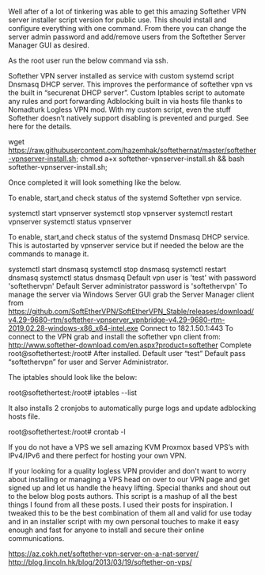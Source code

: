 Well after of a lot of tinkering was able to get this amazing Softether VPN server installer script version for public use. This should install and configure everything with one command. From there you can change the server admin password and add/remove users from the Softether Server Manager GUI as desired.

As the root user run the below command via ssh.


Softether VPN server installed as service with custom systemd script
Dnsmasq DHCP server. This improves the performance of softether vpn vs the built in “securenat DHCP server”.
Custom Iptables script to automate any rules and port forwarding
Adblocking built in via hosts file thanks to Nomadturk
Logless VPN mod. With my custom script, even the stuff Softether doesn’t natively support disabling is prevented and purged. See here for the details.

wget https://raw.githubusercontent.com/hazemhak/softethernat/master/softether-vpnserver-install.sh; chmod a+x softether-vpnserver-install.sh && bash softether-vpnserver-install.sh;


Once completed it will look something like the below.

To enable, start,and check status of the systemd Softether vpn service.

systemctl start vpnserver
systemctl stop vpnserver
systemctl restart vpnserver
systemctl status vpnserver

To enable, start,and check status of the systemd Dnsmasq DHCP service. This is autostarted by vpnserver service but if needed the below are the commands to manage it.

systemctl start dnsmasq
systemctl stop dnsmasq
systemctl restart dnsmasq
systemctl status dnsmasq
Default vpn user is 'test' with password 'softethervpn'
Default Server administrator password is 'softethervpn'
To manage the server via Windows Server GUI grab the Server Manager client from https://github.com/SoftEtherVPN/SoftEtherVPN_Stable/releases/download/v4.29-9680-rtm/softether-vpnserver_vpnbridge-v4.29-9680-rtm-2019.02.28-windows-x86_x64-intel.exe
Connect to 182.1.50.1:443
To connect to the VPN grab and install the softether vpn client from: http://www.softether-download.com/en.aspx?product=softether
Complete
root@softethertest:/root#
After installed.
Default user “test”
Default pass “softethervpn” for user and Server Administrator.

The iptables should look like the below:

root@softethertest:/root# iptables --list

It also installs 2 cronjobs to automatically purge logs and update adblocking hosts file.

root@softethertest:/root# crontab -l

If you do not have a VPS we sell amazing KVM Proxmox based VPS’s with IPv4/IPv6 and there perfect for hosting your own VPN.


﻿If your looking for a quality logless VPN provider and don't want to worry about installing or managing a VPS head on over to our VPN page and get signed up and let us handle the heavy lifting. 
Special thanks and shout out to the below blog posts authors. This script is a mashup of all the best things I found from all these posts. I used their posts for inspiration. I tweaked this to be the best combination of them all and valid for use today and in an installer script with my own personal touches to make it easy enough and fast for anyone to install and secure their online communications.

https://az.cokh.net/softether-vpn-server-on-a-nat-server/
http://blog.lincoln.hk/blog/2013/03/19/softether-on-vps/
